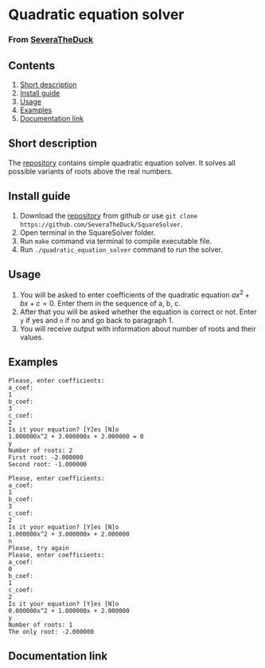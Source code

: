 # Quadratic equation solver
### From [SeveraTheDuck](https://github.com/SeveraTheDuck)

## Contents
1. [Short description](#short-description)
2. [Install guide](#install-guide)
3. [Usage](#usage)
4. [Examples](#examples)
5. [Documentation link](#documentation-link)

## Short description
The [repository](https://github.com/SeveraTheDuck/SquareSolver) contains simple quadratic equation solver.
It solves all possible variants of roots above the real numbers.

## Install guide
1. Download the [repository](https://github.com/SeveraTheDuck/SquareSolver) from github or use
`git clone https://github.com/SeveraTheDuck/SquareSolver`.
2. Open terminal in the SquareSolver folder.
3. Run `make` command via terminal to compile executable file.
4. Run `./quadratic_equation_solver` command to run the solver.

## Usage
1. You will be asked to enter coefficients of the quadratic equation $ax^2+bx+c=0$. Enter them in the sequence of a, b, c.
2. After that you will be asked whether the equation is correct or not. Enter `y` if yes and `n` if no and go back to paragraph 1.
3. You will receive output with information about number of roots and their values.

## Examples
```
Please, enter coefficients:
a_coef:
1
b_coef:
3
c_coef:
2
Is it your equation? [Y]es [N]o
1.000000x^2 + 3.000000x + 2.000000 = 0
y
Number of roots: 2
First root: -2.000000
Second root: -1.000000
```

```
Please, enter coefficients:
a_coef:
1
b_coef:
3
c_coef:
2
Is it your equation? [Y]es [N]o
1.000000x^2 + 3.000000x + 2.000000
n
Please, try again
Please, enter coefficients:
a_coef:
0
b_coef:
1
c_coef:
2
Is it your equation? [Y]es [N]o
0.000000x^2 + 1.000000x + 2.000000
y
Number of roots: 1
The only root: -2.000000
```

## Documentation link
